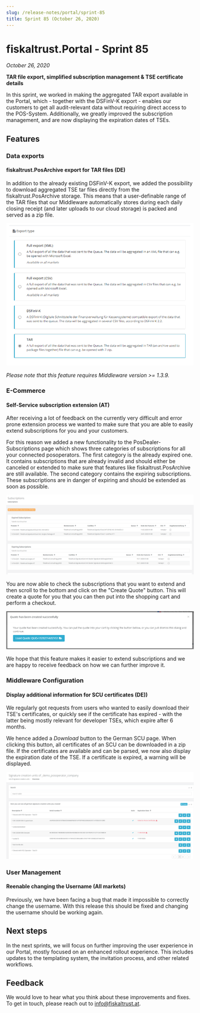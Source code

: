 ```yaml
---
slug: /release-notes/portal/sprint-85
title: Sprint 85 (October 26, 2020)
---
```


# fiskaltrust.Portal - Sprint 85
_October 26, 2020_

**TAR file export, simplified subscription management & TSE certificate details**

In this sprint, we worked in making the aggregated TAR export available in the Portal, which - together with the DSFinV-K export - enables our customers to get all audit-relevant data without requiring direct access to the POS-System. Additionally, we greatly improved the subscription management, and are now displaying the expiration dates of TSEs.

## Features

### Data exports

#### fiskaltrust.PosArchive export for TAR files (DE)
In addition to the already existing DSFinV-K export, we added the possibility to download aggregated TSE tar files directly from the fiskaltrust.PosArchive storage. This means that a user-definable range of the TAR files that our Middleware automatically stores during each daily closing receipt (and later uploads to our cloud storage) is packed and served as a zip file.

![scu-details](images/sprint-85/tar-export.png)

_Please note that this feature requires Middleware version >= 1.3.9._

### E-Commerce

#### Self-Service subscription extension (AT)
After receiving a lot of feedback on the currently very difficult and error prone extension process we wanted to make sure that you are able to easily extend subscriptions for you and your customers.

For this reason we added a new functionality to the PosDealer-Subscriptions page which shows three categories of subscriptions for all your connected posoperators. The first category is the already expired one. It contains subscriptions that are already invalid and should either be canceled or extended to make sure that features like fiskaltrust.PosArchive are still available. The second category contains the expiring subscriptions. These subscriptions are in danger of expiring and should be extended as soon as possible.

![extend-subscriptions-checkbox](images/sprint-85/extend-subscriptions-checkbox.png)

You are now able to check the subscriptions that you want to extend and then scroll to the bottom and click on the "Create Quote" button. This will create a quote for you that you can then put into the shopping cart and perform a checkout. 

![extend-subscriptions-quote-created](images/sprint-85/extend-subscriptions-quote-created.png)

We hope that this feature makes it easier to extend subscriptions and we are happy to receive feedback on how we can further improve it.

### Middleware Configuration

#### Display additional information for SCU certificates (DE))
We regularly got requests from users who wanted to easily download their TSE's certificates, or quickly see if the certificate has expired - with the latter being mostly relevant for developer TSEs, which expire after 6 months.

We hence added a _Download_ button to the German SCU page. When clicking this button, all certificates of an SCU can be downloaded in a zip file. If the certificates are available and can be parsed, we now also display the expiration date of the TSE. If a certificate is expired, a warning will be displayed.

![scu-details](images/sprint-85/scu-details.png)

### User Management

#### Reenable changing the Username (All markets)
Previously, we have been facing a bug that made it impossible to correctly change the username. With this release this should be fixed and changing the username should be working again.

## Next steps
In the next sprints, we will focus on further improving the user experience in our Portal, mostly focused on an enhanced rollout experience. This includes updates to the templating system, the invitation process, and other related workflows.

## Feedback
We would love to hear what you think about these improvements and fixes. To get in touch, please reach out to [info@fiskaltrust.at](mailto:info@fiskaltrust.at).